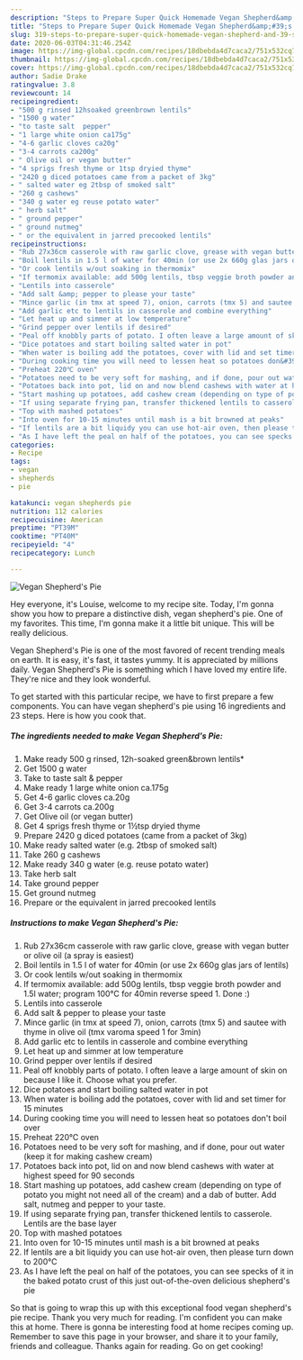 ```yaml
---
description: "Steps to Prepare Super Quick Homemade Vegan Shepherd&amp;#39;s Pie"
title: "Steps to Prepare Super Quick Homemade Vegan Shepherd&amp;#39;s Pie"
slug: 319-steps-to-prepare-super-quick-homemade-vegan-shepherd-and-39-s-pie
date: 2020-06-03T04:31:46.254Z
image: https://img-global.cpcdn.com/recipes/18dbebda4d7caca2/751x532cq70/vegan-shepherds-pie-recipe-main-photo.jpg
thumbnail: https://img-global.cpcdn.com/recipes/18dbebda4d7caca2/751x532cq70/vegan-shepherds-pie-recipe-main-photo.jpg
cover: https://img-global.cpcdn.com/recipes/18dbebda4d7caca2/751x532cq70/vegan-shepherds-pie-recipe-main-photo.jpg
author: Sadie Drake
ratingvalue: 3.8
reviewcount: 14
recipeingredient:
- "500 g rinsed 12hsoaked greenbrown lentils"
- "1500 g water"
- "to taste salt  pepper"
- "1 large white onion ca175g"
- "4-6 garlic cloves ca20g"
- "3-4 carrots ca200g"
- " Olive oil or vegan butter"
- "4 sprigs fresh thyme or 1tsp dryied thyme"
- "2420 g diced potatoes came from a packet of 3kg"
- " salted water eg 2tbsp of smoked salt"
- "260 g cashews"
- "340 g water eg reuse potato water"
- " herb salt"
- " ground pepper"
- " ground nutmeg"
- " or the equivalent in jarred precooked lentils"
recipeinstructions:
- "Rub 27x36cm casserole with raw garlic clove, grease with vegan butter or olive oil (a spray is easiest)"
- "Boil lentils in 1.5 l of water for 40min (or use 2x 660g glas jars of lentils)"
- "Or cook lentils w/out soaking in thermomix"
- "If termomix available: add 500g lentils, tbsp veggie broth powder and 1.5l water; program 100°C for 40min reverse speed 1. Done :)"
- "Lentils into casserole"
- "Add salt &amp; pepper to please your taste"
- "Mince garlic (in tmx at speed 7), onion, carrots (tmx 5) and sautee with thyme in olive oil (tmx varoma speed 1 for 3min)"
- "Add garlic etc to lentils in casserole and combine everything"
- "Let heat up and simmer at low temperature"
- "Grind pepper over lentils if desired"
- "Peal off knobbly parts of potato. I often leave a large amount of skin on because I like it. Choose what you prefer."
- "Dice potatoes and start boiling salted water in pot"
- "When water is boiling add the potatoes, cover with lid and set timer for 15 minutes"
- "During cooking time you will need to lessen heat so potatoes don&#39;t boil over"
- "Preheat 220℃ oven"
- "Potatoes need to be very soft for mashing, and if done, pour out water (keep it for making cashew cream)"
- "Potatoes back into pot, lid on and now blend cashews with water at highest speed for 90 seconds"
- "Start mashing up potatoes, add cashew cream (depending on type of potato you might not need all of the cream) and a dab of butter. Add salt, nutmeg and pepper to your taste."
- "If using separate frying pan, transfer thickened lentils to casserole. Lentils are the base layer"
- "Top with mashed potatoes"
- "Into oven for 10-15 minutes until mash is a bit browned at peaks"
- "If lentils are a bit liquidy you can use hot-air oven, then please turn down to 200℃"
- "As I have left the peal on half of the potatoes, you can see specks of it in the baked potato crust of this just out-of-the-oven delicious shepherd&#39;s pie"
categories:
- Recipe
tags:
- vegan
- shepherds
- pie

katakunci: vegan shepherds pie 
nutrition: 112 calories
recipecuisine: American
preptime: "PT39M"
cooktime: "PT40M"
recipeyield: "4"
recipecategory: Lunch

---
```



![Vegan Shepherd&#39;s Pie](https://img-global.cpcdn.com/recipes/18dbebda4d7caca2/751x532cq70/vegan-shepherds-pie-recipe-main-photo.jpg)

Hey everyone, it's Louise, welcome to my recipe site. Today, I'm gonna show you how to prepare a distinctive dish, vegan shepherd&#39;s pie. One of my favorites. This time, I'm gonna make it a little bit unique. This will be really delicious.

Vegan Shepherd&#39;s Pie is one of the most favored of recent trending meals on earth. It is easy, it's fast, it tastes yummy. It is appreciated by millions daily. Vegan Shepherd&#39;s Pie is something which I have loved my entire life. They're nice and they look wonderful.




To get started with this particular recipe, we have to first prepare a few components. You can have vegan shepherd&#39;s pie using 16 ingredients and 23 steps. Here is how you cook that.

<!--inarticleads1-->

##### The ingredients needed to make Vegan Shepherd&#39;s Pie:

1. Make ready 500 g rinsed, 12h-soaked green&amp;brown lentils*
1. Get 1500 g water
1. Take to taste salt &amp; pepper
1. Make ready 1 large white onion ca.175g
1. Get 4-6 garlic cloves ca.20g
1. Get 3-4 carrots ca.200g
1. Get  Olive oil (or vegan butter)
1. Get 4 sprigs fresh thyme or 1½tsp dryied thyme
1. Prepare 2420 g diced potatoes (came from a packet of 3kg)
1. Make ready  salted water (e.g. 2tbsp of smoked salt)
1. Take 260 g cashews
1. Make ready 340 g water (e.g. reuse potato water)
1. Take  herb salt
1. Take  ground pepper
1. Get  ground nutmeg
1. Prepare  or the equivalent in jarred precooked lentils




<!--inarticleads2-->

##### Instructions to make Vegan Shepherd&#39;s Pie:

1. Rub 27x36cm casserole with raw garlic clove, grease with vegan butter or olive oil (a spray is easiest)
1. Boil lentils in 1.5 l of water for 40min (or use 2x 660g glas jars of lentils)
1. Or cook lentils w/out soaking in thermomix
1. If termomix available: add 500g lentils, tbsp veggie broth powder and 1.5l water; program 100°C for 40min reverse speed 1. Done :)
1. Lentils into casserole
1. Add salt &amp; pepper to please your taste
1. Mince garlic (in tmx at speed 7), onion, carrots (tmx 5) and sautee with thyme in olive oil (tmx varoma speed 1 for 3min)
1. Add garlic etc to lentils in casserole and combine everything
1. Let heat up and simmer at low temperature
1. Grind pepper over lentils if desired
1. Peal off knobbly parts of potato. I often leave a large amount of skin on because I like it. Choose what you prefer.
1. Dice potatoes and start boiling salted water in pot
1. When water is boiling add the potatoes, cover with lid and set timer for 15 minutes
1. During cooking time you will need to lessen heat so potatoes don&#39;t boil over
1. Preheat 220℃ oven
1. Potatoes need to be very soft for mashing, and if done, pour out water (keep it for making cashew cream)
1. Potatoes back into pot, lid on and now blend cashews with water at highest speed for 90 seconds
1. Start mashing up potatoes, add cashew cream (depending on type of potato you might not need all of the cream) and a dab of butter. Add salt, nutmeg and pepper to your taste.
1. If using separate frying pan, transfer thickened lentils to casserole. Lentils are the base layer
1. Top with mashed potatoes
1. Into oven for 10-15 minutes until mash is a bit browned at peaks
1. If lentils are a bit liquidy you can use hot-air oven, then please turn down to 200℃
1. As I have left the peal on half of the potatoes, you can see specks of it in the baked potato crust of this just out-of-the-oven delicious shepherd&#39;s pie




So that is going to wrap this up with this exceptional food vegan shepherd&#39;s pie recipe. Thank you very much for reading. I'm confident you can make this at home. There is gonna be interesting food at home recipes coming up. Remember to save this page in your browser, and share it to your family, friends and colleague. Thanks again for reading. Go on get cooking!
